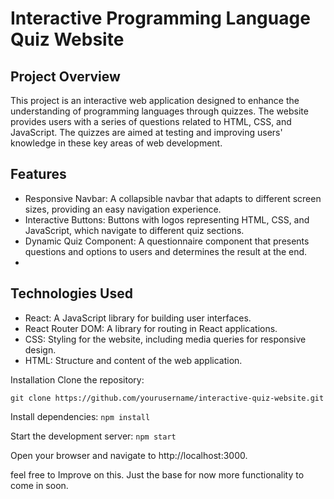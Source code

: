 # Interactive Programming Language Quiz Website
## Project Overview
This project is an interactive web application designed to enhance the understanding of programming languages through quizzes. The 
website provides users with a series of questions related to HTML, CSS, and JavaScript. The quizzes are aimed at testing and improving users' knowledge in these key areas of web development.

## Features
- Responsive Navbar: A collapsible navbar that adapts to different screen sizes, providing an easy navigation experience.
- Interactive Buttons: Buttons with logos representing HTML, CSS, and JavaScript, which navigate to different quiz sections.
- Dynamic Quiz Component: A questionnaire component that presents questions and options to users and determines the result at the end.
- 
## Technologies Used
- React: A JavaScript library for building user interfaces.
- React Router DOM: A library for routing in React applications.
- CSS: Styling for the website, including media queries for responsive design.
- HTML: Structure and content of the web application.

  
Installation
Clone the repository:


`git clone https://github.com/yourusername/interactive-quiz-website.git`

Install dependencies:
`npm install`

Start the development server:
`npm start`

Open your browser and navigate to http://localhost:3000.


feel free to Improve on this. Just the base for now more functionality to come in soon.